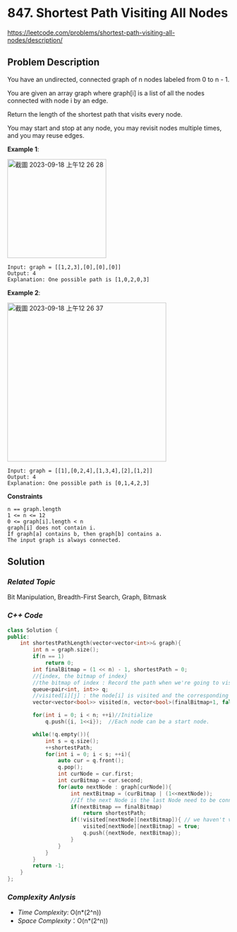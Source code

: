 # 847. Shortest Path Visiting All Nodes
https://leetcode.com/problems/shortest-path-visiting-all-nodes/description/

## Problem Description

You have an undirected, connected graph of n nodes labeled from 0 to n - 1.

You are given an array graph where graph[i] is a list of all the nodes connected with node i by an edge.

Return the length of the shortest path that visits every node.

You may start and stop at any node, you may revisit nodes multiple times, and you may reuse edges.



**Example 1**:

<img width="224" alt="截圖 2023-09-18 上午12 26 28" src="https://github.com/Eddiecc06/LeetCode/assets/18256877/f509c992-2b9b-4ed0-b14f-fb704fd747ed">

```
Input: graph = [[1,2,3],[0],[0],[0]]
Output: 4
Explanation: One possible path is [1,0,2,0,3]
```
**Example 2**:

<img width="360" alt="截圖 2023-09-18 上午12 26 37" src="https://github.com/Eddiecc06/LeetCode/assets/18256877/fd255c05-8865-450a-bf4b-33331bd6b583">

```
Input: graph = [[1],[0,2,4],[1,3,4],[2],[1,2]]
Output: 4
Explanation: One possible path is [0,1,4,2,3]
```

**Constraints**
```
n == graph.length
1 <= n <= 12
0 <= graph[i].length < n
graph[i] does not contain i.
If graph[a] contains b, then graph[b] contains a.
The input graph is always connected.
```

## Solution

### _Related Topic_
  Bit Manipulation, Breadth-First Search, Graph, Bitmask

### _C++ Code_
```cpp
class Solution {
public:
    int shortestPathLength(vector<vector<int>>& graph){ 
        int n = graph.size();
        if(n == 1)
            return 0;
        int finalBitmap = (1 << n) - 1, shortestPath = 0;
        //{index, the bitmap of index}
        //the bitmap of index : Record the path when we're going to visit node[index]. Bit 1 means that we've visted it
        queue<pair<int, int>> q;
        //visited[i][j] : the node[i] is visited and the corresponding bitmap is j
        vector<vector<bool>> visited(n, vector<bool>(finalBitmap+1, false));

        for(int i = 0; i < n; ++i)//Initialize
            q.push({i, 1<<i});  //Each node can be a start node.

        while(!q.empty()){
            int s = q.size();
            ++shortestPath;
            for(int i = 0; i < s; ++i){
                auto cur = q.front();
                q.pop();
                int curNode = cur.first;
                int curBitmap = cur.second;
                for(auto nextNode : graph[curNode]){
                    int nextBitmap = (curBitmap | (1<<nextNode));
                    //If the next Node is the last Node need to be connected
                    if(nextBitmap == finalBitmap)
                        return shortestPath;
                    if(!visited[nextNode][nextBitmap]){ // we haven't visited next node with the path - nextBitmap
                        visited[nextNode][nextBitmap] = true;
                        q.push({nextNode, nextBitmap});
                    }
                }
            }
        }
        return -1;
    }
};
```

### _Complexity Anlysis_
- _Time Complexity_: O(n*(2^n))
- _Space Complexity_：O(n*(2^n))
